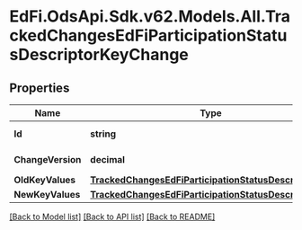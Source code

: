 # EdFi.OdsApi.Sdk.v62.Models.All.TrackedChangesEdFiParticipationStatusDescriptorKeyChange

## Properties

Name | Type | Description | Notes
------------ | ------------- | ------------- | -------------
**Id** | **string** | Resource identifier | [optional] 
**ChangeVersion** | **decimal** | Change version | [optional] 
**OldKeyValues** | [**TrackedChangesEdFiParticipationStatusDescriptorKey**](TrackedChangesEdFiParticipationStatusDescriptorKey.md) |  | [optional] 
**NewKeyValues** | [**TrackedChangesEdFiParticipationStatusDescriptorKey**](TrackedChangesEdFiParticipationStatusDescriptorKey.md) |  | [optional] 

[[Back to Model list]](../README.md#documentation-for-models) [[Back to API list]](../README.md#documentation-for-api-endpoints) [[Back to README]](../README.md)

